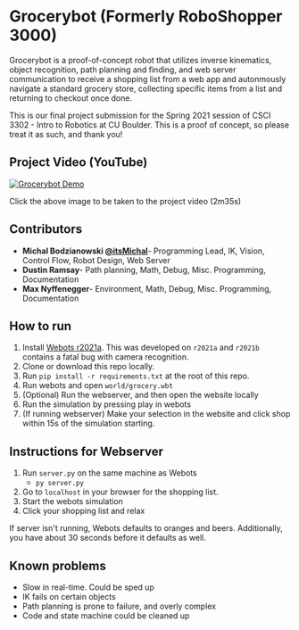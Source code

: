 # Grocerybot (Formerly RoboShopper 3000)

Grocerybot is a proof-of-concept robot that utilizes inverse kinematics, object recognition, path planning and finding, and web server communication to receive a shopping list from a web app and autonmously navigate a standard grocery store, collecting specific items from a list and returning to checkout once done.

This is our final project submission for the Spring 2021 session of CSCI 3302 - Intro to Robotics at CU Boulder. This is a proof of concept, so please treat it as such, and thank you!

## Project Video (YouTube)

[![Grocerybot Demo](https://img.youtube.com/vi/YaHhRhEKA_I/0.jpg)](https://www.youtube.com/watch?v=YaHhRhEKA_I "Grocerybot Demo")

Click the above image to be taken to the project video (2m35s)

## Contributors

- **Michal Bodzianowski [@itsMichal](https://michal.us)**- Programming Lead, IK, Vision, Control Flow, Robot Design, Web Server
- **Dustin Ramsay**- Path planning, Math, Debug, Misc. Programming, Documentation
- **Max Nyffenegger**- Environment, Math, Debug, Misc. Programming, Documentation

## How to run

1. Install [Webots r2021a](https://github.com/cyberbotics/webots/releases/tag/R2021a). This was developed on `r2021a` and `r2021b` contains a fatal bug with camera recognition.
2. Clone or download this repo locally.
3. Run `pip install -r requirements.txt` at the root of this repo.
4. Run webots and open `world/grocery.wbt`
5. (Optional) Run the webserver, and then open the website locally
6. Run the simulation by pressing play in webots
7. (If running webserver) Make your selection in the website and click shop within 15s of the simulation starting.

## Instructions for Webserver

1. Run `server.py` on the same machine as Webots
    -   `py server.py`
2. Go to `localhost` in your browser for the shopping list.
3. Start the webots simulation
4. Click your shopping list and relax

If server isn't running, Webots defaults to oranges and beers. Additionally, you have about 30 seconds before it defaults as well.

## Known problems

- Slow in real-time. Could be sped up
- IK fails on certain objects
- Path planning is prone to failure, and overly complex
- Code and state machine could be cleaned up